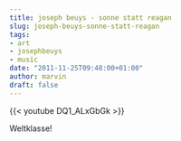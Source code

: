 ```yaml
---
title: joseph beuys - sonne statt reagan
slug: joseph-beuys-sonne-statt-reagan
tags:
- art
- josephbeuys
- music
date: "2011-11-25T09:48:00+01:00"
author: marvin
draft: false
---
```

{{< youtube DQ1_ALxGbGk >}}

Weltklasse!